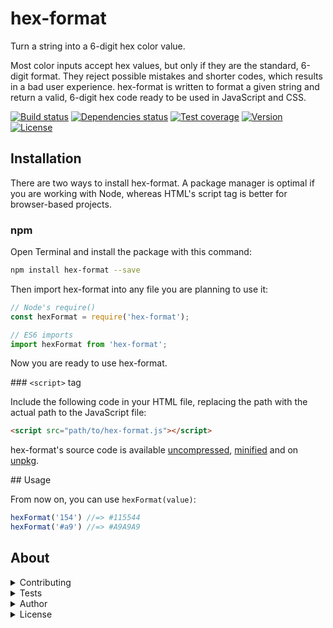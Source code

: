# hex-format

Turn a string into a 6-digit hex color value.

Most color inputs accept hex values, but only if they are the standard, 6-digit format. They reject possible mistakes and shorter codes, which results in a bad user experience. hex-format is written to format a given string and return a valid, 6-digit hex code ready to be used in JavaScript and CSS.

[![Build status](https://travis-ci.org/nil/hex-format.svg?branch=master)](https://travis-ci.org/nil/hex-format)
[![Dependencies status](https://img.shields.io/david/dev/nil/hex-format.svg)](https://david-dm.org/nil/hex-format)
[![Test coverage](https://img.shields.io/codecov/c/github/nil/hex-format.svg)](https://codecov.io/gh/nil/hex-format)
[![Version](https://img.shields.io/npm/v/hex-format.svg)](https://www.npmjs.com/package/hex-format)
[![License](https://img.shields.io/npm/l/hex-format.svg)](https://github.com/nil/hex-format/blob/master/LICENSE)

## Installation

There are two ways to install hex-format. A package manager is optimal if you are working with Node, whereas HTML's script tag is better for browser-based projects.

### npm

Open Terminal and install the package with this command:

```sh
npm install hex-format --save
```

Then import hex-format into any file you are planning to use it:

```js
// Node's require()
const hexFormat = require('hex-format');

// ES6 imports
import hexFormat from 'hex-format';
```

Now you are ready to use hex-format.

### `<script>` tag

Include the following code in your HTML file, replacing the path with the actual path to the JavaScript file:

```html
<script src="path/to/hex-format.js"></script>
```

hex-format's source code is available [uncompressed](https://raw.githubusercontent.com/nil/hex-format/master/src/index.js), [minified](https://raw.githubusercontent.com/nil/hex-format/master/src/index.min.js) and on [unpkg](https://unpkg.com/hex-format).

## Usage

From now on, you can use `hexFormat(value)`:

```js
hexFormat('154') //=> #115544
hexFormat('#a9') //=> #A9A9A9
```

## About

<details>
  <summary>Contributing</summary>
  If you find any issue, have troubles figuring out something or want to suggest a change, please [open an issue](https://github.com/nil/hex-format/issues/new) or [make a pull request](https://github.com/nil/hex-format/compare).
</details>

<details>
  <summary>Tests</summary>
  To run the tests, first install the dev dependencies and then run the `test` command:

  ```sh
  npm install -d && npm test
  ```
</details>

<details>
  <summary>Author</summary>
  hex-format is written by Nil Vila. Find him on [Twitter](https://twitter.com/nilvilam) and [GitHub](https://github.com/nil).
</details>

<details>
  <summary>License</summary>
  © 2018 [Nil Vila](https://twitter.com/nilvilam). Released under the [MIT License](https://github.com/nil/hex-format/blob/master/LICENSE).
</details>
